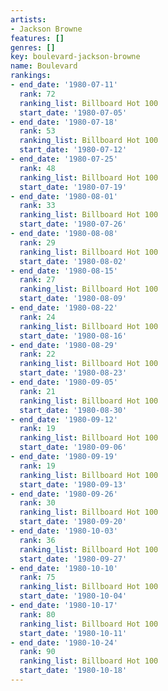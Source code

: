 ```yaml
---
artists:
- Jackson Browne
features: []
genres: []
key: boulevard-jackson-browne
name: Boulevard
rankings:
- end_date: '1980-07-11'
  rank: 72
  ranking_list: Billboard Hot 100
  start_date: '1980-07-05'
- end_date: '1980-07-18'
  rank: 53
  ranking_list: Billboard Hot 100
  start_date: '1980-07-12'
- end_date: '1980-07-25'
  rank: 48
  ranking_list: Billboard Hot 100
  start_date: '1980-07-19'
- end_date: '1980-08-01'
  rank: 33
  ranking_list: Billboard Hot 100
  start_date: '1980-07-26'
- end_date: '1980-08-08'
  rank: 29
  ranking_list: Billboard Hot 100
  start_date: '1980-08-02'
- end_date: '1980-08-15'
  rank: 27
  ranking_list: Billboard Hot 100
  start_date: '1980-08-09'
- end_date: '1980-08-22'
  rank: 24
  ranking_list: Billboard Hot 100
  start_date: '1980-08-16'
- end_date: '1980-08-29'
  rank: 22
  ranking_list: Billboard Hot 100
  start_date: '1980-08-23'
- end_date: '1980-09-05'
  rank: 21
  ranking_list: Billboard Hot 100
  start_date: '1980-08-30'
- end_date: '1980-09-12'
  rank: 19
  ranking_list: Billboard Hot 100
  start_date: '1980-09-06'
- end_date: '1980-09-19'
  rank: 19
  ranking_list: Billboard Hot 100
  start_date: '1980-09-13'
- end_date: '1980-09-26'
  rank: 30
  ranking_list: Billboard Hot 100
  start_date: '1980-09-20'
- end_date: '1980-10-03'
  rank: 36
  ranking_list: Billboard Hot 100
  start_date: '1980-09-27'
- end_date: '1980-10-10'
  rank: 75
  ranking_list: Billboard Hot 100
  start_date: '1980-10-04'
- end_date: '1980-10-17'
  rank: 80
  ranking_list: Billboard Hot 100
  start_date: '1980-10-11'
- end_date: '1980-10-24'
  rank: 90
  ranking_list: Billboard Hot 100
  start_date: '1980-10-18'
---
```


